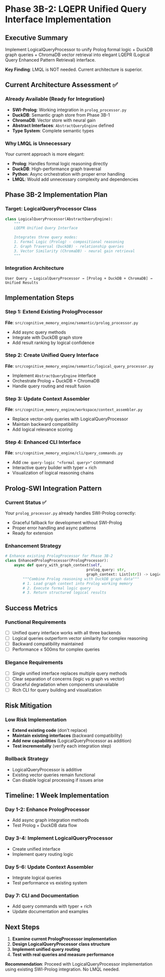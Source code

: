 # Phase 3B-2: LQEPR Unified Query Interface Implementation

## Executive Summary
Implement LogicalQueryProcessor to unify Prolog formal logic + DuckDB graph queries + ChromaDB vector retrieval into elegant LQEPR (Logical Query Enhanced Pattern Retrieval) interface.

**Key Finding**: LMQL is NOT needed. Current architecture is superior.

## Current Architecture Assessment ✅

### Already Available (Ready for Integration)
- **SWI-Prolog**: Working integration in `prolog_processor.py`
- **DuckDB**: Semantic graph store from Phase 3B-1  
- **ChromaDB**: Vector store with neural gain
- **Abstract Interfaces**: `AbstractQueryEngine` defined
- **Type System**: Complete semantic types

### Why LMQL is Unnecessary
Your current approach is more elegant:
- **Prolog**: Handles formal logic reasoning directly
- **DuckDB**: High-performance graph traversal 
- **Python**: Async orchestration with proper error handling
- **LMQL**: Would add unnecessary complexity and dependencies

## Phase 3B-2 Implementation Plan

### Target: LogicalQueryProcessor Class
```python
class LogicalQueryProcessor(AbstractQueryEngine):
    """
    LQEPR Unified Query Interface
    
    Integrates three query modes:
    1. Formal Logic (Prolog) - compositional reasoning
    2. Graph Traversal (DuckDB) - relationship queries  
    3. Vector Similarity (ChromaDB) - neural gain retrieval
    """
```

### Integration Architecture
```
User Query → LogicalQueryProcessor → [Prolog + DuckDB + ChromaDB] → Unified Results
```

## Implementation Steps

### Step 1: Extend Existing PrologProcessor
**File**: `src/cognitive_memory_engine/semantic/prolog_processor.py`
- Add async query methods
- Integrate with DuckDB graph store
- Add result ranking by logical confidence

### Step 2: Create Unified Query Interface  
**File**: `src/cognitive_memory_engine/semantic/logical_query_processor.py`
- Implement `AbstractQueryEngine` interface
- Orchestrate Prolog + DuckDB + ChromaDB
- Handle query routing and result fusion

### Step 3: Update Context Assembler
**File**: `src/cognitive_memory_engine/workspace/context_assembler.py`  
- Replace vector-only queries with LogicalQueryProcessor
- Maintain backward compatibility
- Add logical relevance scoring

### Step 4: Enhanced CLI Interface
**File**: `src/cognitive_memory_engine/cli/query_commands.py`
- Add `cme query-logic "<formal query>"` command
- Interactive query builder with typer + rich
- Visualization of logical reasoning chains

## Prolog-SWI Integration Pattern

### Current Status ✅
Your `prolog_processor.py` already handles SWI-Prolog correctly:
- Graceful fallback for development without SWI-Prolog
- Proper error handling and async patterns
- Ready for extension

### Enhancement Strategy
```python
# Enhance existing PrologProcessor for Phase 3B-2
class EnhancedPrologProcessor(PrologProcessor):
    async def query_with_graph_context(self, 
                                     prolog_query: str,
                                     graph_context: List[str]) -> LogicalResult:
        """Combine Prolog reasoning with DuckDB graph data"""
        # 1. Load graph context into Prolog working memory
        # 2. Execute formal logic query
        # 3. Return structured logical results
```

## Success Metrics

### Functional Requirements
- [ ] Unified query interface works with all three backends
- [ ] Logical queries outperform vector similarity for complex reasoning
- [ ] Backward compatibility maintained
- [ ] Performance ≤ 500ms for complex queries

### Elegance Requirements  
- [ ] Single unified interface replaces multiple query methods
- [ ] Clear separation of concerns (logic vs graph vs vector)
- [ ] Graceful degradation when components unavailable
- [ ] Rich CLI for query building and visualization

## Risk Mitigation

### Low Risk Implementation
- **Extend existing code** (don't replace)
- **Maintain existing interfaces** (backward compatibility)
- **Add new capabilities** (LogicalQueryProcessor as addition)
- **Test incrementally** (verify each integration step)

### Rollback Strategy
- LogicalQueryProcessor is additive
- Existing vector queries remain functional
- Can disable logical processing if issues arise

## Timeline: 1 Week Implementation

### Day 1-2: Enhance PrologProcessor
- Add async graph integration methods
- Test Prolog + DuckDB data flow

### Day 3-4: Implement LogicalQueryProcessor
- Create unified interface
- Implement query routing logic

### Day 5-6: Update Context Assembler
- Integrate logical queries
- Test performance vs existing system

### Day 7: CLI and Documentation
- Add query commands with typer + rich
- Update documentation and examples

## Next Steps

1. **Examine current PrologProcessor implementation**
2. **Design LogicalQueryProcessor class structure**  
3. **Implement unified query routing**
4. **Test with real queries and measure performance**

**Recommendation**: Proceed with LogicalQueryProcessor implementation using existing SWI-Prolog integration. No LMQL needed.
